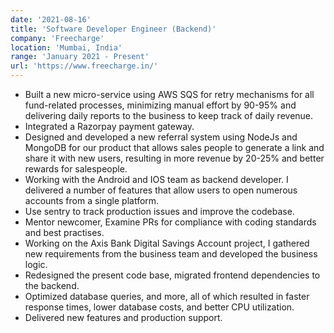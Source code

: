 ```yaml
---
date: '2021-08-16'
title: 'Software Developer Engineer (Backend)'
company: 'Freecharge'
location: 'Mumbai, India'
range: 'January 2021 - Present'
url: 'https://www.freecharge.in/'
---
```


- 	Built a new micro-service using AWS SQS for retry mechanisms for all fund-related processes, minimizing manual effort by 90-95% and delivering daily reports to the business to keep track of daily revenue.
- Integrated a Razorpay payment gateway.
- Designed and developed a new referral system using NodeJs and MongoDB for our product that allows sales people to generate a link and share it with new users, resulting in more revenue by 20-25% and better rewards for salespeople.
- Working with the Android and IOS team as backend developer. I delivered a number of features that allow users to open numerous accounts from a single platform.
- Use sentry to track production issues and improve the codebase.
- Mentor newcomer, Examine PRs for compliance with coding standards and best practises.
- Working on the Axis Bank Digital Savings Account project, I gathered new requirements from the business team and developed the business logic.
-	Redesigned the present code base, migrated frontend dependencies to the backend.
-	Optimized database queries, and more, all of which resulted in faster response times, lower database costs, and better CPU utilization.
-	Delivered new  features and production support.

